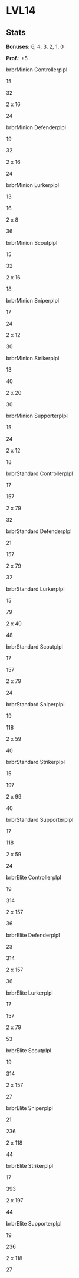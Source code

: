 # LVL14
## Stats
**Bonuses:**
6, 4, 3, 2, 1, 0

**Prof.**: +5
      

  

brbrMinion Controllerplpl

15

32

2 x 16

24

brbrMinion Defenderplpl

19

32

2 x 16

24

brbrMinion Lurkerplpl

13

16

2 x 8

36

brbrMinion Scoutplpl

15

32

2 x 16

18

brbrMinion Sniperplpl

17

24

2 x 12

30

brbrMinion Strikerplpl

13

40

2 x 20

30

brbrMinion Supporterplpl

15

24

2 x 12

18

brbrStandard Controllerplpl

17

157

2 x 79

32

brbrStandard Defenderplpl

21

157

2 x 79

32

brbrStandard Lurkerplpl

15

79

2 x 40

48

brbrStandard Scoutplpl

17

157

2 x 79

24

brbrStandard Sniperplpl

19

118

2 x 59

40

brbrStandard Strikerplpl

15

197

2 x 99

40

brbrStandard Supporterplpl

17

118

2 x 59

24

brbrElite Controllerplpl

19

314

2 x 157

36

brbrElite Defenderplpl

23

314

2 x 157

36

brbrElite Lurkerplpl

17

157

2 x 79

53

brbrElite Scoutplpl

19

314

2 x 157

27

brbrElite Sniperplpl

21

236

2 x 118

44

brbrElite Strikerplpl

17

393

2 x 197

44

brbrElite Supporterplpl

19

236

2 x 118

27
